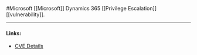 #Microsoft 
[[Microsoft]] Dynamics 365 [[Privilege Escalation]] [[vulnerability]].

---
#### Links:
- [CVE Details](https://www.cvedetails.com/cve/CVE-2020-0976/)
